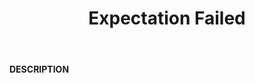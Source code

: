 ﻿---
category: 4xx
code: 417
cover: https://firebasestorage.googleapis.com/v0/b/capy-http.appspot.com/o/Capy417.webp?alt=media
coverAlt: Expectation Failed
description: Expectation Failed
pubDate: 2014-06-01
tags:
- 4xx
title: Expectation Failed
---

__DESCRIPTION__